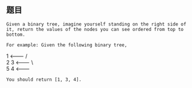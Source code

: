 ## 题目
    Given a binary tree, imagine yourself standing on the right side of it, return the values of the nodes you can see ordered from top to bottom.

    For example: Given the following binary tree,

   1            <---
 /   \
2     3         <---
 \     \
  5     4       <---

    You should return [1, 3, 4].
